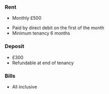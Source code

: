 ### Rent
* Monthly £500
- Paid by direct debit on the first of the month
- Minimum tenancy 6 months

### Deposit
- £300
- Refundable at end of tenancy

### Bills
- All inclusive
